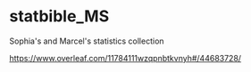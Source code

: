 # statbible_MS
Sophia's and Marcel's statistics collection

https://www.overleaf.com/11784111wzqpnbtkvnyh#/44683728/ 
